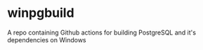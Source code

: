 # winpgbuild
A repo containing Github actions for building PostgreSQL and it's dependencies on Windows
